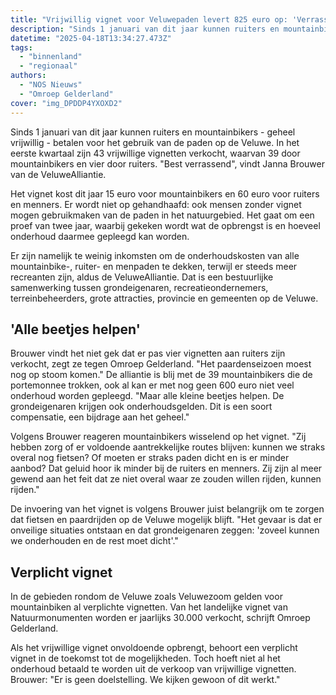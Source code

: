```yaml
---
title: "Vrijwillig vignet voor Veluwepaden levert 825 euro op: 'Verrassend'"
description: "Sinds 1 januari van dit jaar kunnen ruiters en mountainbikers betalen voor het gebruik van de paden op de Veluwe"
datetime: "2025-04-18T13:34:27.473Z"
tags:
  - "binnenland"
  - "regionaal"
authors:
  - "NOS Nieuws"
  - "Omroep Gelderland"
cover: "img_DPDDP4YXOXD2"
---
```


Sinds 1 januari van dit jaar kunnen ruiters en mountainbikers - geheel vrijwillig - betalen voor het gebruik van de paden op de Veluwe. In het eerste kwartaal zijn 43 vrijwillige vignetten verkocht, waarvan 39 door mountainbikers en vier door ruiters. "Best verrassend", vindt Janna Brouwer van de VeluweAlliantie.

Het vignet kost dit jaar 15 euro voor mountainbikers en 60 euro voor ruiters en menners. Er wordt niet op gehandhaafd: ook mensen zonder vignet mogen gebruikmaken van de paden in het natuurgebied. Het gaat om een proef van twee jaar, waarbij gekeken wordt wat de opbrengst is en hoeveel onderhoud daarmee gepleegd kan worden.

Er zijn namelijk te weinig inkomsten om de onderhoudskosten van alle mountainbike-, ruiter- en menpaden te dekken, terwijl er steeds meer recreanten zijn, aldus de VeluweAlliantie. Dat is een bestuurlijke samenwerking tussen grondeigenaren, recreatieondernemers, terreinbeheerders, grote attracties, provincie en gemeenten op de Veluwe.

## 'Alle beetjes helpen'

Brouwer vindt het niet gek dat er pas vier vignetten aan ruiters zijn verkocht, zegt ze tegen Omroep Gelderland. "Het paardenseizoen moest nog op stoom komen." De alliantie is blij met de 39 mountainbikers die de portemonnee trokken, ook al kan er met nog geen 600 euro niet veel onderhoud worden gepleegd. "Maar alle kleine beetjes helpen. De grondeigenaren krijgen ook onderhoudsgelden. Dit is een soort compensatie, een bijdrage aan het geheel."

Volgens Brouwer reageren mountainbikers wisselend op het vignet. "Zij hebben zorg of er voldoende aantrekkelijke routes blijven: kunnen we straks overal nog fietsen? Of moeten er straks paden dicht en is er minder aanbod? Dat geluid hoor ik minder bij de ruiters en menners. Zij zijn al meer gewend aan het feit dat ze niet overal waar ze zouden willen rijden, kunnen rijden."

De invoering van het vignet is volgens Brouwer juist belangrijk om te zorgen dat fietsen en paardrijden op de Veluwe mogelijk blijft. "Het gevaar is dat er onveilige situaties ontstaan en dat grondeigenaren zeggen: 'zoveel kunnen we onderhouden en de rest moet dicht'."

## Verplicht vignet

In de gebieden rondom de Veluwe zoals Veluwezoom gelden voor mountainbiken al verplichte vignetten. Van het landelijke vignet van Natuurmonumenten worden er jaarlijks 30.000 verkocht, schrijft Omroep Gelderland.

Als het vrijwillige vignet onvoldoende opbrengt, behoort een verplicht vignet in de toekomst tot de mogelijkheden. Toch hoeft niet al het onderhoud betaald te worden uit de verkoop van vrijwillige vignetten. Brouwer: "Er is geen doelstelling. We kijken gewoon of dit werkt."
